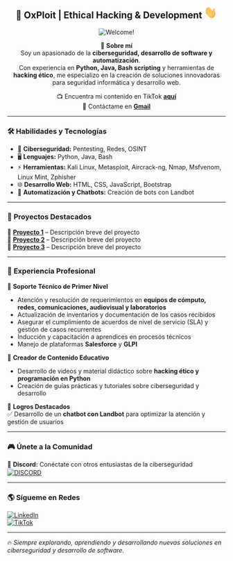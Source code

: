 <div align="center">
<h2> 👾 OxPloit | Ethical Hacking & Development <img src="https://github.com/ABSphreak/ABSphreak/blob/master/gifs/Hi.gif" width="30px"></h2>
</div>

<div align="center" width="50">

<img src="https://i.gifer.com/6o0.gif" alt="Welcome!" width="300"/>

</div>

<div align="center">

🚀 **Sobre mí** <br>
Soy un apasionado de la **ciberseguridad, desarrollo de software y automatización**.  
Con experiencia en **Python, Java, Bash scripting** y herramientas de **hacking ético**, me especializo en la creación de soluciones innovadoras para seguridad informática y desarrollo web.  

📺 Encuentra mi contenido en TikTok **[aquí](https://www.tiktok.com/@hackeadopatos)**  
📧 Contáctame en **[Gmail](mailto:sbenavidezr29@gmail.com)**  

</div>

---

### 🛠 **Habilidades y Tecnologías**  

- 🔐 **Ciberseguridad:** Pentesting, Redes, OSINT  
- 🖥️ **Lenguajes:** Python, Java, Bash  
- ⚡ **Herramientas:** Kali Linux, Metasploit, Aircrack-ng, Nmap, Msfvenom, Linux Mint, Zphisher  
- 🌐 **Desarrollo Web:** HTML, CSS, JavaScript, Bootstrap  
- 🤖 **Automatización y Chatbots:** Creación de bots con Landbot  

---

### 📌 **Proyectos Destacados**  
🔹 **[Proyecto 1](#)** – Descripción breve del proyecto  
🔹 **[Proyecto 2](#)** – Descripción breve del proyecto  
🔹 **[Proyecto 3](#)** – Descripción breve del proyecto  

---

### 💼 **Experiencia Profesional**  

📌 **Soporte Técnico de Primer Nivel**  
- Atención y resolución de requerimientos en **equipos de cómputo, redes, comunicaciones, audiovisual y laboratorios**  
- Actualización de inventarios y documentación de los casos recibidos  
- Asegurar el cumplimiento de acuerdos de nivel de servicio (SLA) y gestión de casos recurrentes  
- Inducción y capacitación a aprendices en procesos técnicos  
- Manejo de plataformas **Salesforce** y **GLPI**  

📌 **Creador de Contenido Educativo**  
- Desarrollo de videos y material didáctico sobre **hacking ético y programación en Python**  
- Creación de guías prácticas y tutoriales sobre ciberseguridad y desarrollo  

📌 **Logros Destacados**  
✅ Desarrollo de un **chatbot con Landbot** para optimizar la atención y gestión de usuarios  

---

### 🎮 **Únete a la Comunidad**  
📢 **Discord:** Conéctate con otros entusiastas de la ciberseguridad  
<a href="https://discord.gg/q7J7V2kr"><img align="center" src="https://img.shields.io/badge/Discord-%237289DA.svg?&style=flat-square&logo=discord&logoColor=white" alt="DISCORD"></a>  

---

### 🌎 **Sígueme en Redes**  
<a href="https://www.linkedin.com/in/santiago-benavidez-789454237/" target="_blank"><img src="https://img.shields.io/badge/LinkedIn-%230077B5.svg?&style=flat-square&logo=linkedin&logoColor=white" alt="LinkedIn"></a>  
<a href="https://www.tiktok.com/@hackeadopatos" target="_blank"><img src="https://img.shields.io/badge/TikTok-%23000000.svg?&style=flat-square&logo=tiktok&logoColor=white" alt="TikTok"></a>  

---

🔥 *Siempre explorando, aprendiendo y desarrollando nuevas soluciones en ciberseguridad y desarrollo de software.*  
